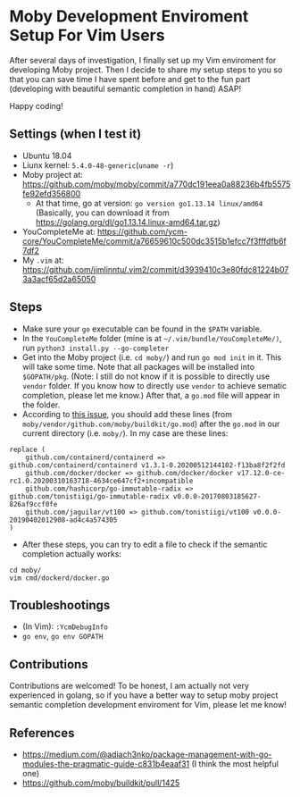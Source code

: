 # Moby Development Enviroment Setup For Vim Users
After several days of investigation,
I finally set up my Vim enviroment for developing Moby project.
Then I decide to share my setup steps to you so that
you can save time I have spent before and get to the fun part
(developing with beautiful semantic completion in hand) ASAP!

Happy coding!

## Settings (when I test it)
* Ubuntu 18.04
* Liunx kernel: `5.4.0-48-generic`(`uname -r`)
* Moby project at: <https://github.com/moby/moby/commit/a770dc191eea0a88236b4fb5575fe92efd356800>
    * At that time, go at version: `go version go1.13.14 linux/amd64` (Basically, you can download it from <https://golang.org/dl/go1.13.14.linux-amd64.tar.gz>)
* YouCompleteMe at: <https://github.com/ycm-core/YouCompleteMe/commit/a76659610c500dc3515b1efcc7f3fffdfb6f7df2>
* My `.vim` at: <https://github.com/jimlinntu/.vim2/commit/d3939410c3e80fdc81224b073a3acf65d2a65050>

## Steps
* Make sure your `go` executable can be found in the `$PATH` variable.
* In the `YouCompleteMe` folder (mine is at `~/.vim/bundle/YouCompleteMe/)`, run `python3 install.py --go-completer`
* Get into the Moby project (i.e. `cd moby/`) and run `go mod init` in it. This will take some time. Note that all packages will be installed into `$GOPATH/pkg`. (Note: I still do not know if it is possible to directly use `vendor` folder. If you know how to directly use `vendor` to achieve sematic completion, please let me know.)
After that, a `go.mod` file will appear in the folder.
* According to [this issue](https://github.com/moby/buildkit/pull/1425), you should add these lines (from `moby/vendor/github.com/moby/buildkit/go.mod`)
after the `go.mod` in our current directory (i.e. `moby/`). In my case are these lines:
```
replace (
	github.com/containerd/containerd => github.com/containerd/containerd v1.3.1-0.20200512144102-f13ba8f2f2fd
	github.com/docker/docker => github.com/docker/docker v17.12.0-ce-rc1.0.20200310163718-4634ce647cf2+incompatible
	github.com/hashicorp/go-immutable-radix => github.com/tonistiigi/go-immutable-radix v0.0.0-20170803185627-826af9ccf0fe
	github.com/jaguilar/vt100 => github.com/tonistiigi/vt100 v0.0.0-20190402012908-ad4c4a574305
)
```
* After these steps, you can try to edit a file to check if the semantic completion actually works:
```
cd moby/
vim cmd/dockerd/docker.go
```

## Troubleshootings
* (In Vim): `:YcmDebugInfo`
* `go env`, `go env GOPATH`

## Contributions
Contributions are welcomed!
To be honest, I am actually not very experienced in golang,
so if you have a better way to setup moby project semantic completion development enviroment for Vim,
please let me know!

## References
* <https://medium.com/@adiach3nko/package-management-with-go-modules-the-pragmatic-guide-c831b4eaaf31>
(I think the most helpful one)
* <https://github.com/moby/buildkit/pull/1425>
